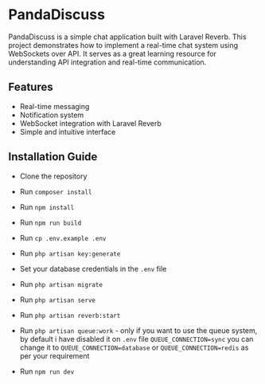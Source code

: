 # PandaDiscuss

PandaDiscuss is a simple chat application built with Laravel Reverb. This project demonstrates how to implement a real-time chat system using WebSockets over API. It serves as a great learning resource for understanding API integration and real-time communication.

## Features

-   Real-time messaging
-   Notification system
-   WebSocket integration with Laravel Reverb
-   Simple and intuitive interface

## Installation Guide

-   Clone the repository
-   Run `composer install`
-   Run `npm install`
-   Run `npm run build`
-   Run `cp .env.example .env`
-   Run `php artisan key:generate`
-   Set your database credentials in the `.env` file
-   Run `php artisan migrate`
-   Run `php artisan serve`
-   Run `php artisan reverb:start`
-   Run `php artisan queue:work` - only if you want to use the queue system, by default i have disabled it on `.env` file `QUEUE_CONNECTION=sync` you can change it to `QUEUE_CONNECTION=database` or `QUEUE_CONNECTION=redis` as per your requirement

-   Run `npm run dev`

